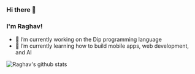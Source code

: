 ### Hi there 👋

### I'm Raghav!

- 🔭 I’m currently working on the Dip programming language
- 🌱 I’m currently learning how to build mobile apps, web development, and AI


![Raghav's github stats](https://github-readme-stats.vercel.app/api?username=raghavnautiyal)
